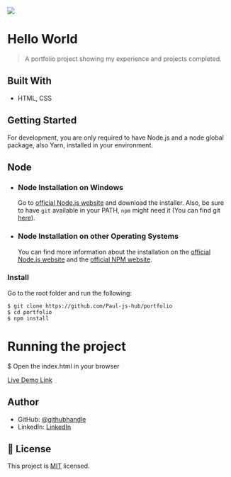 ![](https://img.shields.io/badge/Microverse-blueviolet)

# Hello World

> A portfolio project showing my experience and projects completed.


## Built With

- HTML, CSS


## Getting Started
For development, you are only required to have Node.js and a node global package, also Yarn, installed in your environment.

## Node
- ### Node Installation on Windows
  
  Go to [official Node.js website](https://nodejs.org/) and download the installer.
Also, be sure to have `git` available in your PATH, `npm` might need it (You can find git [here](https://git-scm.com/)).

- ### Node Installation on other Operating Systems
  You can find more information about the installation on the [official Node.js website](https://nodejs.org) and the [official NPM website](https://npmjs.org/).


### Install
Go to the root folder and run the following:

    $ git clone https://github.com/Paul-js-hub/portfolio
    $ cd portfolio
    $ npm install

# Running the project

   $ Open the index.html in your browser

[Live Demo Link](https://paul-js-hub.github.io/portfolio/)

## Author

- GitHub: [@githubhandle](https://github.com/Paul-js-hub/)
- LinkedIn: [LinkedIn](https://www.linkedin.com/in/paul-onchera-499a57144/)


## 📝 License

This project is [MIT](./MIT.md) licensed.
